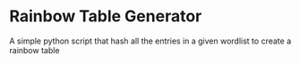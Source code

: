 # Rainbow Table Generator

A simple python script that hash all the entries in a given wordlist to create a rainbow table
